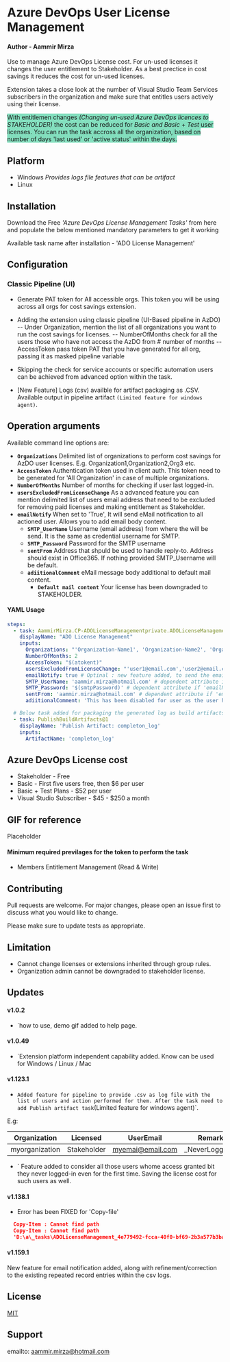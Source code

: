 # Azure DevOps User License Management

#### Author - Aammir Mirza

Use to manage Azure DevOps License cost. For un-used licenses it changes the user entitlement to Stakeholder. As a best prectice in cost savings it reduces the cost for un-used licenses.

Extension takes a close look at the number of Visual Studio Team Services subscribers in the organization and make sure that entitles users actively using their license.

<span style="background-color: #83DFBE">With entitlemen changes _(Changing un-used Azure DevOps licences to STAKEHOLDER)_ the cost can be reduced for _Basic and Basic + Test_ user licenses.
You can run the task accross all the organization, based on number of days 'last used' or 'active status' within the days.</span>

## Platform

* Windows *Provides logs file features that can be artifact*
* Linux

## Installation

Download the Free _'Azure DevOps License Management Tasks'_ from here and populate the below mentioned mandatory parameters to get it working

Available task name after installation - 'ADO License Management'

## Configuration

### Classic Pipeline (UI)

* Generate PAT token for All accessible orgs. This token you will be using across all orgs for cost savings extension.

* Adding the extension using classic pipeline (UI-Based pipeline in AzDO)
-- Under Organization, mention the list of all organizations you want to run the cost savings for licenses.
-- NumberOfMonths check for all the users those who have not access the AzDO from # number of months
-- AccessToken pass token PAT that you have generated for all org, passing it as masked pipeline variable

* Skipping the check for service accounts or specific automation users can be achieved from advanced option within the task.

* [New Feature] Logs (csv) availble for artifact packaging as .CSV. Available output in pipeline artifact `(Limited feature for windows agent)`.

## Operation arguments

Available command line options are:

* **`Organizations`** Delimited list of organizations to perform cost savings for AzDO user licenses. E.g. Organization1,Organization2,Org3 etc.
* **`AccessToken`** Authentication token used in client auth. This token need to be generated for 'All Organization' in case of multiple organizations.
* **`NumberOfMonths`** Number of months for checking if user last logged-in.
* **`usersExcludedFromLicenseChange`** As a advanced feature you can mention delimited list of users email address that need to be excluded for removing paid licenses and making entitlement as Stakeholder.
* **`emailNotify`** When set to 'True', It will send eMail notification to all actioned user. Allows you to add email body content.
  * **`SMTP_UserName`** Username (email address) from where the will be send. It is the same as credential username for SMTP.
  * **`SMTP_Password`** Password for the SMTP username
  * **`sentFrom`** Address that shpuld be used to handle reply-to. Address should exist in Office365. If nothing provided SMTP_Username will be default.
  * **`adiitionalComment`** eMail message body additional to default mail content.
    * **`Default mail content`** Your license has been downgraded to STAKEHOLDER.

#### YAML Usage

```yaml
steps:
  - task: AammirMirza.CP-ADOLicenseManagementprivate.ADOLicenseManagement-Task.ADOLicenseManagement@1
    displayName: "ADO License Management"
    inputs:
      Organizations: "'Organization-Name1', 'Organization-Name2', 'Organization-Name3'"
      NumberOfMonths: 2
      AccessToken: "$(atokent)"
      usersExcludedFromLicenseChange: "'user1@email.com','user2@email.com','usern@email.com'" # Optional
      emailNotify: true # Optinal : new feature added, to send the email notification to the actioned user(s)
      SMTP_UserName: 'aammir.mirza@hotmail.com' # dependent attribute if 'emailNotify = True'
      SMTP_Password: '$(smtpPassword)' # dependent attribute if 'emailNotify = True'. Password for the senders mailbox.
      sentFrom: 'aammir.mirza@hotmail.com' # dependent attribute if 'emailNotify = True'. eMail address should exist.
      adiitionalComment: 'This has been disabled for user as the user has never connect from several months.' # dependent attribute if 'emailNotify = True'. Any additional comment that contributes to email body.

  # Below task added for packaging the generated log as build artifacts ONLY FOR WINDOWS BUILD AGENT
  - task: PublishBuildArtifacts@1
    displayName: 'Publish Artifact: completon_log'
    inputs:
      ArtifactName: 'completon_log'

```

## Azure DevOps License cost

* Stakeholder - Free
* Basic - First five users free, then $6 per user
* Basic + Test Plans - $52 per user
* Visual Studio Subscriber - $45 - $250 a month

## GIF for reference

 Placeholder

#### Minimum required previlages for the token to perform the task

* Members Entitlement Management (Read & Write)

## Contributing

Pull requests are welcome. For major changes, please open an issue first to discuss what you would like to change.

Please make sure to update tests as appropriate.

## Limitation

* Cannot change licenses or extensions inherited through group rules.
* Organization admin cannot be downgraded to stakeholder license.

## Updates

#### v1.0.2

* `how to use, demo gif added to help page.
#### v1.0.49
* `Extension platform independent capability added. Know can be used for Windows / Linux / Mac

#### v1.123.1

* `Added feature for pipeline to provide .csv as log file with the list of users and action performed for them. After the task need to add Publish artifact task`(Limited feature for windows agent)`.

E.g:

|Organization    |Licensed                       |UserEmail                    |Remark|
|----------------|-------------------------------|-----------------------------|-----------|
|myorganization|Stakeholder            |myemai@email.com          |_NeverLoggedIn|

* ` Feature added to consider all those users whome access granted bit they never logged-in even for the first time. Saving the license cost for such users as well.

#### v1.138.1

* Error has been FIXED for 'Copy-file'

```json
  Copy-Item : Cannot find path
  Copy-Item : Cannot find path
  'D:\a\_tasks\ADOLicenseManagement_4e779492-fcca-40f0-bf69-2b3a577b3ba5\1.134.1\ActionedUsersLog.csv' because it does not exist.

```

#### v1.159.1

New feature for email notification added, along with refinement/correction to the existing repeated record entries within the csv logs.

## License

[MIT](https://choosealicense.com/licenses/mit/)

## Support

emailto: aammir.mirza@hotmail.com
